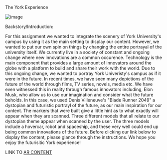 The York Experience



![image](https://user-images.githubusercontent.com/90469907/164122775-6e87613a-c80e-410e-bbce-af44995dd528.png)







Backstory/Introduction: 

For this assignment we wanted to integrate the scenery of York University's campus by using it as the main setting to display our content. However, we wanted to put our own spin on things by changing the entire portrayal of the university itself. We currently live in a society of constant and ongoing change where new innovations are a common occurence. Technology is the main component that provides a large amount of innovators around the globe with a platform to build and share their work with the world. Due to this ongoing change, we wanted to portray York Univeristy's campus as if it were in the future. In recent times, we have seen many depictions of the future of the world through films, TV series, novels, media etc. We have even witnessed this in reality through famous innovators including, Elon Musk, who allow us to use our imagination and consider what the future beholds. In this case, we used Denis Villeneuve's "Blade Runner 2049" a dystopian and futuristic portrayl of the future, as our main inspiration for our content. The markers that were built give a little hint as to what exactly will appear when they are scanned. Three different models that all relate to our dystopian theme appear when scanned by the user. The three models include a hovercar, robot and spaceship, and these very well could end up being common innovations of the future. Before clicking our link below to display the content, please glance through the instructions. We hope you enjoy the futurisitic York experience!



LINK TO [AR CONTENT](website/pages/custom-glTF3.html)
